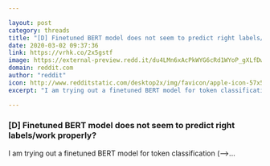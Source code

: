 ```yaml
---

layout: post
category: threads
title: "[D] Finetuned BERT model does not seem to predict right labels/work properly?"
date: 2020-03-02 09:37:36
link: https://vrhk.co/2x5gstf
image: https://external-preview.redd.it/du4LMn6xAcPkWYG6cRd1WYoP_gXLfDwxgZNaa3_S1aI.png?width=1200&height=556&auto=webp&crop=1200:556,smart&s=22c07f3693216d49c169b6d4d475e48c1e188e06
domain: reddit.com
author: "reddit"
icon: http://www.redditstatic.com/desktop2x/img/favicon/apple-icon-57x57.png
excerpt: "I am trying out a finetuned BERT model for token classification (--&gt;..."

---
```


### [D] Finetuned BERT model does not seem to predict right labels/work properly?

I am trying out a finetuned BERT model for token classification (--&gt;...